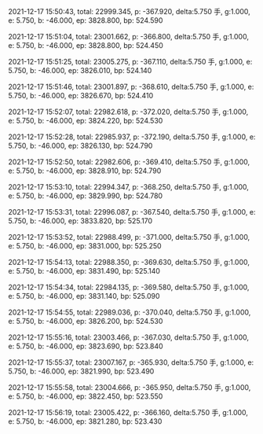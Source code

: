 2021-12-17 15:50:43, total: 22999.345, p: -367.920, delta:5.750 手, g:1.000, e: 5.750, b: -46.000, ep: 3828.800, bp: 524.590

2021-12-17 15:51:04, total: 23001.662, p: -366.800, delta:5.750 手, g:1.000, e: 5.750, b: -46.000, ep: 3828.800, bp: 524.450

2021-12-17 15:51:25, total: 23005.275, p: -367.110, delta:5.750 手, g:1.000, e: 5.750, b: -46.000, ep: 3826.010, bp: 524.140

2021-12-17 15:51:46, total: 23001.897, p: -368.610, delta:5.750 手, g:1.000, e: 5.750, b: -46.000, ep: 3826.670, bp: 524.410

2021-12-17 15:52:07, total: 22982.618, p: -372.020, delta:5.750 手, g:1.000, e: 5.750, b: -46.000, ep: 3824.220, bp: 524.530

2021-12-17 15:52:28, total: 22985.937, p: -372.190, delta:5.750 手, g:1.000, e: 5.750, b: -46.000, ep: 3826.130, bp: 524.790

2021-12-17 15:52:50, total: 22982.606, p: -369.410, delta:5.750 手, g:1.000, e: 5.750, b: -46.000, ep: 3828.910, bp: 524.790

2021-12-17 15:53:10, total: 22994.347, p: -368.250, delta:5.750 手, g:1.000, e: 5.750, b: -46.000, ep: 3829.990, bp: 524.780

2021-12-17 15:53:31, total: 22996.087, p: -367.540, delta:5.750 手, g:1.000, e: 5.750, b: -46.000, ep: 3833.820, bp: 525.170

2021-12-17 15:53:52, total: 22988.499, p: -371.000, delta:5.750 手, g:1.000, e: 5.750, b: -46.000, ep: 3831.000, bp: 525.250

2021-12-17 15:54:13, total: 22988.350, p: -369.630, delta:5.750 手, g:1.000, e: 5.750, b: -46.000, ep: 3831.490, bp: 525.140

2021-12-17 15:54:34, total: 22984.135, p: -369.580, delta:5.750 手, g:1.000, e: 5.750, b: -46.000, ep: 3831.140, bp: 525.090

2021-12-17 15:54:55, total: 22989.036, p: -370.040, delta:5.750 手, g:1.000, e: 5.750, b: -46.000, ep: 3826.200, bp: 524.530

2021-12-17 15:55:16, total: 23003.466, p: -367.030, delta:5.750 手, g:1.000, e: 5.750, b: -46.000, ep: 3823.690, bp: 523.840

2021-12-17 15:55:37, total: 23007.167, p: -365.930, delta:5.750 手, g:1.000, e: 5.750, b: -46.000, ep: 3821.990, bp: 523.490

2021-12-17 15:55:58, total: 23004.666, p: -365.950, delta:5.750 手, g:1.000, e: 5.750, b: -46.000, ep: 3822.450, bp: 523.550

2021-12-17 15:56:19, total: 23005.422, p: -366.160, delta:5.750 手, g:1.000, e: 5.750, b: -46.000, ep: 3821.280, bp: 523.430